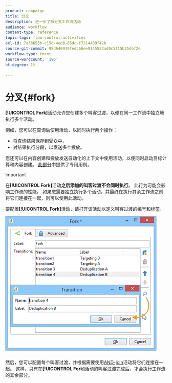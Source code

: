 ```yaml
---
product: campaign
title: 分叉
description: 进一步了解分支工作流活动
audience: workflow
content-type: reference
topic-tags: flow-control-activities
exl-id: 7a38653b-c15d-4ed8-85dc-f7214409f42b
source-git-commit: 98d646919fedc66ee9145522ad0c5f15b25dbf2e
workflow-type: tm+mt
source-wordcount: '196'
ht-degree: 1%

---
```


# 分叉{#fork}

**[!UICONTROL Fork]**&#x200B;活动允许您创建多个叫客过渡，以便在同一工作流中独立地执行多个活动。

例如，您可以在查询后使用活动，以同时执行两个操作：

* 将查询结果保存到受众中，
* 对结果执行分段，以发送多个投放。

您还可以在内容创建和投放发送自动化的上下文中使用活动，以便同时启动目标计算和内容创建。 [此部分](../../delivery/using/automating-via-workflows.md#creating-the-delivery-and-its-content)中提供了专用用例。

>[!IMPORTANT]
>
>在&#x200B;**[!UICONTROL Fork]**&#x200B;活动&#x200B;**之后添加的叫客过渡不会同时执行**。 此行为可能会影响工作流的性能。 如果您需要独立执行多个活动，并最终在执行其余工作流之前将它们连接在一起，则可以使用此活动。

要配置&#x200B;**[!UICONTROL Fork]**&#x200B;活动，请打开该活动以定义叫客过渡的编号和标签。

![](assets/s_user_segmentation_fork.png)

然后，您可以配置每个叫客过渡，并根据需要使用[AND-join](../../workflow/using/and-join.md)活动将它们连接在一起。 这样，只有在&#x200B;**[!UICONTROL Fork]**&#x200B;活动的叫客过渡完成后，才会执行工作流的其余部分。
